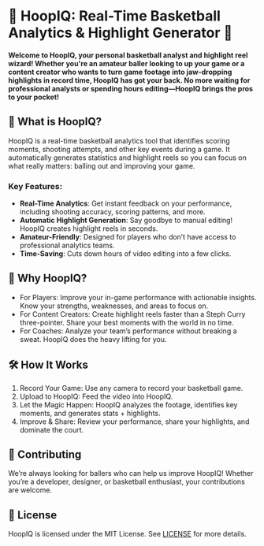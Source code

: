 # 🏀 HoopIQ: Real-Time Basketball Analytics & Highlight Generator 🎥
#### Welcome to HoopIQ, your personal basketball analyst and highlight reel wizard! Whether you're an amateur baller looking to up your game or a content creator who wants to turn game footage into jaw-dropping highlights in record time, HoopIQ has got your back. No more waiting for professional analysts or spending hours editing—HoopIQ brings the pros to your pocket!

## 🚀 What is HoopIQ?
HoopIQ is a real-time basketball analytics tool that identifies scoring moments, shooting attempts, and other key events during a game. It automatically generates statistics and highlight reels so you can focus on what really matters: balling out and improving your game.

### Key Features:
* **Real-Time Analytics**: Get instant feedback on your performance, including shooting accuracy, scoring patterns, and more.
* **Automatic Highlight Generation**: Say goodbye to manual editing! HoopIQ creates highlight reels in seconds.
* **Amateur-Friendly**: Designed for players who don’t have access to professional analytics teams.
* **Time-Saving**: Cuts down hours of video editing into a few clicks.

## 🎯 Why HoopIQ?
* For Players: Improve your in-game performance with actionable insights. Know your strengths, weaknesses, and areas to focus on.
* For Content Creators: Create highlight reels faster than a Steph Curry three-pointer. Share your best moments with the world in no time.
* For Coaches: Analyze your team’s performance without breaking a sweat. HoopIQ does the heavy lifting for you.

## 🛠️ How It Works
1. Record Your Game: Use any camera to record your basketball game.
2. Upload to HoopIQ: Feed the video into HoopIQ.
3. Let the Magic Happen: HoopIQ analyzes the footage, identifies key moments, and generates stats + highlights.
4. Improve & Share: Review your performance, share your highlights, and dominate the court.

## 🤝 Contributing
We’re always looking for ballers who can help us improve HoopIQ! Whether you’re a developer, designer, or basketball enthusiast, your contributions are welcome.

## 📜 License
HoopIQ is licensed under the MIT License. See [LICENSE](https://github.com/candylyt/automated-basketball-highlight-generation/blob/main/LICENSE) for more details.
